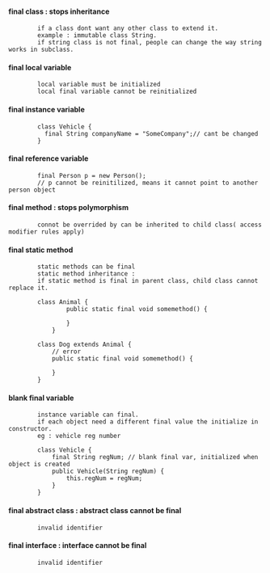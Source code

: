 #### final class : stops inheritance
    
            if a class dont want any other class to extend it.
            example : immutable class String.
            if string class is not final, people can change the way string works in subclass.

#### final local variable
          
            local variable must be initialized
            local final variable cannot be reinitialized
  
#### final instance variable 

            class Vehicle {
              final String companyName = "SomeCompany";// cant be changed
            }

#### final reference variable

            final Person p = new Person();
            // p cannot be reinitilized, means it cannot point to another person object

#### final method : stops polymorphism

            connot be overrided by can be inherited to child class( access modifier rules apply)
            

#### final static method
    
            static methods can be final
            static method inheritance :
            if static method is final in parent class, child class cannot replace it.
            
            class Animal {
                    public static final void somemethod() {

                    }
                }

            class Dog extends Animal {
                // error
                public static final void somemethod() {

                }
            }

#### blank final variable

            instance variable can final.
            if each object need a different final value the initialize in constructor.
            eg : vehicle reg number
            
            class Vehicle {
                final String regNum; // blank final var, initialized when object is created
                public Vehicle(String regNum) {
                    this.regNum = regNum;
                }
            }


#### final abstract class : abstract class cannot be final

            invalid identifier

#### final interface : interface cannot be final


            invalid identifier

